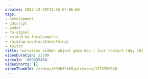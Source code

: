 ```yaml
---
created: 2023-12-29T12:56:57-06:00
tags:
- development
- gdscript
- godot
- no-signal
- raided-by-fatalvampire
- raiding-noodlecatdoesthings
- twitch
title: narrative hidden object game dev | lost contact (day 18)
videoDuration: 22789
videoId: '899035458'
videoShorts: []
videoThumbId: /videos/899035458/pictures/1776559620
---
```

